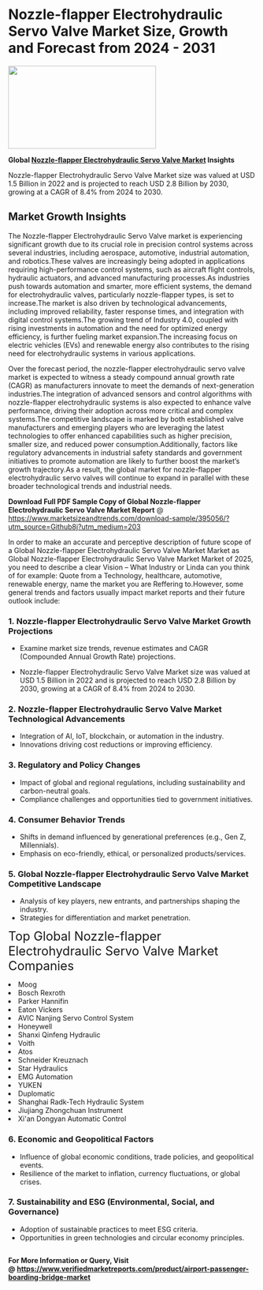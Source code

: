 <H1>Nozzle-flapper Electrohydraulic Servo Valve Market Size, Growth and Forecast from 2024 - 2031</H1><img class="aligncenter size-medium wp-image-584254" src="https://thirdeyenews.in/wp-content/uploads/2024/09/Global-Market-Research-300x168.jpeg" alt="" width="300" height="168" /><p><strong>Global&nbsp;<a href="https://www.marketsizeandtrends.com/download-sample/395056/?utm_source=Github8j?utm_medium=203">Nozzle-flapper Electrohydraulic Servo Valve Market</a> Insights</strong></p><p>Nozzle-flapper Electrohydraulic Servo Valve Market size was valued at USD 1.5 Billion in 2022 and is projected to reach USD 2.8 Billion by 2030, growing at a CAGR of 8.4% from 2024 to 2030.</p><p><h2>Market Growth Insights</h2> <p>The Nozzle-flapper Electrohydraulic Servo Valve market is experiencing significant growth due to its crucial role in precision control systems across several industries, including aerospace, automotive, industrial automation, and robotics.These valves are increasingly being adopted in applications requiring high-performance control systems, such as aircraft flight controls, hydraulic actuators, and advanced manufacturing processes.As industries push towards automation and smarter, more efficient systems, the demand for electrohydraulic valves, particularly nozzle-flapper types, is set to increase.The market is also driven by technological advancements, including improved reliability, faster response times, and integration with digital control systems.The growing trend of Industry 4.0, coupled with rising investments in automation and the need for optimized energy efficiency, is further fueling market expansion.The increasing focus on electric vehicles (EVs) and renewable energy also contributes to the rising need for electrohydraulic systems in various applications.</p> <p>Over the forecast period, the nozzle-flapper electrohydraulic servo valve market is expected to witness a steady compound annual growth rate (CAGR) as manufacturers innovate to meet the demands of next-generation industries.The integration of advanced sensors and control algorithms with nozzle-flapper electrohydraulic systems is also expected to enhance valve performance, driving their adoption across more critical and complex systems.The competitive landscape is marked by both established valve manufacturers and emerging players who are leveraging the latest technologies to offer enhanced capabilities such as higher precision, smaller size, and reduced power consumption.Additionally, factors like regulatory advancements in industrial safety standards and government initiatives to promote automation are likely to further boost the market’s growth trajectory.As a result, the global market for nozzle-flapper electrohydraulic servo valves will continue to expand in parallel with these broader technological trends and industrial needs.</p> <p><span class=""><strong>Download Full PDF Sample Copy of Global Nozzle-flapper Electrohydraulic Servo Valve Market Report</strong> @ <a href="https://www.marketsizeandtrends.com/download-sample/395056/?utm_source=Github8j?utm_medium=203" target="_blank">https://www.marketsizeandtrends.com/download-sample/395056/?utm_source=Github8j?utm_medium=203</a></span></p><p>In order to make an accurate and perceptive description of future scope of a Global&nbsp;Nozzle-flapper Electrohydraulic Servo Valve Market Market as Global&nbsp;Nozzle-flapper Electrohydraulic Servo Valve Market Market of 2025, you need to describe a clear Vision &ndash; What Industry or Linda can you think of for example: Quote from a Technology, healthcare, automotive, renewable energy, name the market you are Reffering to.However, some general trends and factors usually impact market reports and their future outlook include:</p><h3>1.&nbsp;<strong>Nozzle-flapper Electrohydraulic Servo Valve Market Growth Projections</strong></h3><ul><li>Examine market size trends, revenue estimates and CAGR (Compounded Annual Growth Rate) projections.</li><li><p>Nozzle-flapper Electrohydraulic Servo Valve Market size was valued at USD 1.5 Billion in 2022 and is projected to reach USD 2.8 Billion by 2030, growing at a CAGR of 8.4% from 2024 to 2030.</p></li></ul><h3>2.&nbsp;<strong>Nozzle-flapper Electrohydraulic Servo Valve Market Technological Advancements</strong></h3><ul><li>Integration of AI, IoT, blockchain, or automation in the industry.</li><li>Innovations driving cost reductions or improving efficiency.</li></ul><h3>3.&nbsp;<strong>Regulatory and Policy Changes</strong></h3><ul><li>Impact of global and regional regulations, including sustainability and carbon-neutral goals.</li><li>Compliance challenges and opportunities tied to government initiatives.</li></ul><h3>4.&nbsp;<strong>Consumer Behavior Trends</strong></h3><ul><li>Shifts in demand influenced by generational preferences (e.g., Gen Z, Millennials).</li><li>Emphasis on eco-friendly, ethical, or personalized products/services.</li></ul><h3>5.&nbsp;<strong>Global Nozzle-flapper Electrohydraulic Servo Valve Market Competitive Landscape</strong></h3><ul><li>Analysis of key players, new entrants, and partnerships shaping the industry.</li><li>Strategies for differentiation and market penetration.</li></ul><p data-pm-slice="1 1 []"><span style="color: inherit; font-family: inherit; font-size: 25px;">Top Global Nozzle-flapper Electrohydraulic Servo Valve Market Companies</span></p><div class="" data-test-id=""><p><li>Moog</li><li> Bosch Rexroth</li><li> Parker Hannifin</li><li> Eaton Vickers</li><li> AVIC Nanjing Servo Control System</li><li> Honeywell</li><li> Shanxi Qinfeng Hydraulic</li><li> Voith</li><li> Atos</li><li> Schneider Kreuznach</li><li> Star Hydraulics</li><li> EMG Automation</li><li> YUKEN</li><li> Duplomatic</li><li> Shanghai Radk-Tech Hydraulic System</li><li> Jiujiang Zhongchuan Instrument</li><li> Xi'an Dongyan Automatic Control</li></p></div><h3>6.&nbsp;<strong>Economic and Geopolitical Factors</strong></h3><ul><li>Influence of global economic conditions, trade policies, and geopolitical events.</li><li>Resilience of the market to inflation, currency fluctuations, or global crises.</li></ul><h3>7.&nbsp;<strong>Sustainability and ESG (Environmental, Social, and Governance)</strong></h3><ul><li>Adoption of sustainable practices to meet ESG criteria.</li><li>Opportunities in green technologies and circular economy principles.</li></ul><h2><strong style="font-size: 14px;">For More Information or Query, Visit @&nbsp;</strong><a style="background-color: #ffffff; font-size: 14px;" href="https://www.marketsizeandtrends.com/report/nozzle-flapper-electrohydraulic-servo-valve-market/" target="_blank">https://www.verifiedmarketreports.com/product/airport-passenger-boarding-bridge-market</a></h2>